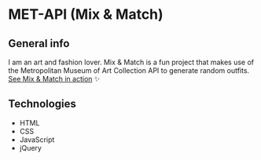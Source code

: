 # MET-API (Mix & Match)

## General info
I am an art and fashion lover. Mix & Match is a fun project that makes use of the Metropolitan Museum of Art Collection API to generate random outfits. [See Mix & Match in action](https://kate2797.github.io/MET-API/) ✨

## Technologies
- HTML
- CSS
- JavaScript
- jQuery